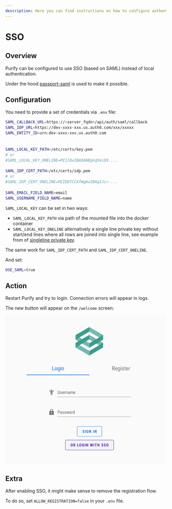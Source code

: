 ```yaml
---
description: Here you can find instructions on how to configure authentication via SAML.
---
```


# SSO

## Overview

Purify can be configured to use SSO \(based on SAML\) instead of local authentication.

Under the hood [passport-saml](https://github.com/bergie/passport-saml) is used to make it possible.

## Configuration

You need to provide a set of credentials via `.env` file:

```bash
SAML_CALLBACK_URL=https://<server_fqdn>/api/auth/saml/callback
SAML_IDP_URL=https://dev-xxxx-xxx.us.auth0.com/xxx/xxxxx
SAML_ENTITY_ID=urn:dev-xxxx-xxx.us.auth0.com


SAML_LOCAL_KEY_PATH=/etc/certs/key.pem
# or
#SAML_LOCAL_KEY_ONELINE=MIIJQwIBADANBgkqhkiG9....

SAML_IDP_CERT_PATH=/etc/certs/idp.pem
# or
#SAML_IDP_CERT_ONELINE=MIIDDTCCAfWgAwIBAgIJcr....

SAML_EMAIL_FIELD_NAME=email
SAML_USERNAME_FIELD_NAME=name
```

`SAML_LOCAL_KEY` can be set in two ways: 

* `SAML_LOCAL_KEY_PATH` via path of the mounted file into the docker container
* `SAML_LOCAL_KEY_ONELINE` alternatively a single line private key without start/end lines where all rows are joined into single line, see example from of [singleline private key](https://github.com/bergie/passport-saml/blob/master/test/static/singleline_acme_tools_com.key).

The same work for `SAML_IDP_CERT_PATH` and `SAML_IDP_CERT_ONELINE`.

And set:

```bash
USE_SAML=true
```

## Action

Restart Purify and try to login. Connection errors will appear in logs.

The new button will appear on the `/welcome` screen:

![](.gitbook/assets/screenshot-2020-06-24-at-23.16.09.png)

## Extra

After enabling SSO, it might make sense to remove the registration flow.

To do so, set `ALLOW_REGISTRATION=false` in your `.env` file.

